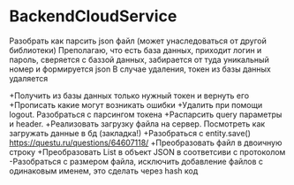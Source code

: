 # BackendCloudService

Разобрать как парсить json файл (может унаследоваться от другой библиотеки)
Преполагаю, что есть база данных, приходит логин и пароль, сверяется с баззой данных, забирается от туда уникальный номер и формируется json
В случае удаления, токен из базы данных удаляется

+Получить из базы данных только нужный токен и вернуть его 
+Прописать какие могут возникать ошибки
+Удалить при помощи logout. Разобраться с парсингом токена
+Распарсить query параметры и header.
+Реализовать загрузку файла на сервер. Посмотреть как загружать данные в бд (закладка!)
+Разобраться с entity.save()  https://questu.ru/questions/64607118/
+Преобразовать файл в двоичную строку
+Преобразовать List<UserFile> в объект JSON в соответсиви с протоколом
-Разобраться с размером файла, исключить добавление файлов с одинаковым именем, это сделать через hash код
